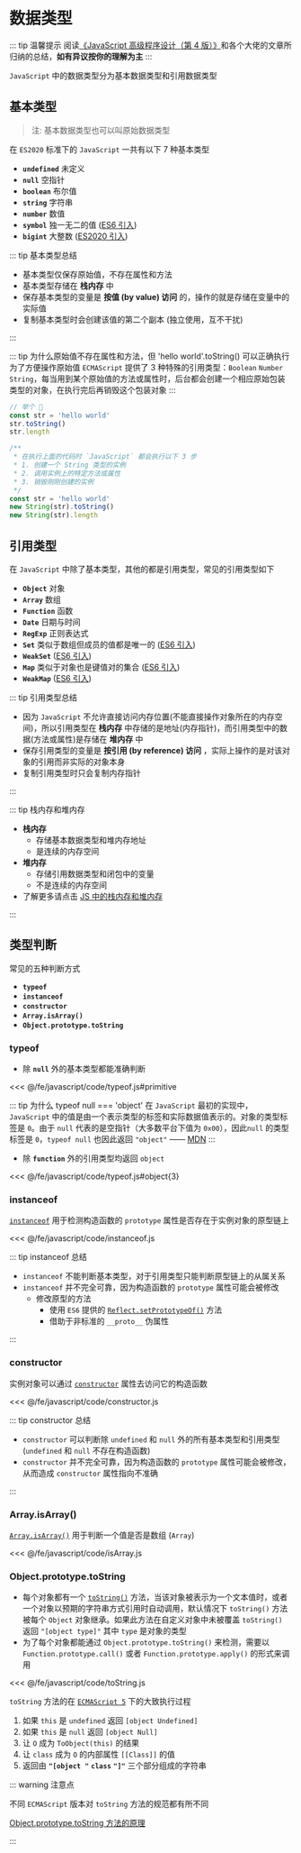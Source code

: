 # 数据类型

::: tip 温馨提示
阅读[《JavaScript 高级程序设计（第 4 版）》](https://www.ituring.com.cn/book/2472)和各个大佬的文章所归纳的总结，**如有异议按你的理解为主**
:::

`JavaScript` 中的数据类型分为基本数据类型和引用数据类型

## 基本类型

> 注: 基本数据类型也可以叫原始数据类型

在 `ES2020` 标准下的 `JavaScript` 一共有以下 7 种基本类型

- **`undefined`** 未定义
- **`null`** 空指针
- **`boolean`** 布尔值
- **`string`** 字符串
- **`number`** 数值
- **`symbol`** 独一无二的值 ([ES6 引入](https://es6.ruanyifeng.com/#docs/symbol))
- **`bigint`** 大整数 ([ES2020 引入](https://es6.ruanyifeng.com/#docs/number#BigInt-%E6%95%B0%E6%8D%AE%E7%B1%BB%E5%9E%8B))

::: tip 基本类型总结

- 基本类型仅保存原始值，不存在属性和方法
- 基本类型存储在 **栈内存** 中
- 保存基本类型的变量是 **按值 (by value) 访问** 的，操作的就是存储在变量中的实际值
- 复制基本类型时会创建该值的第二个副本 (独立使用，互不干扰)

:::

::: tip 为什么原始值不存在属性和方法，但 'hello world'.toString() 可以正确执行
为了方便操作原始值 `ECMAScript` 提供了 3 种特殊的引用类型：`Boolean` `Number` `String`，每当用到某个原始值的方法或属性时，后台都会创建一个相应原始包装类型的对象，在执行完后再销毁这个包装对象
:::

```js
// 举个 🌰
const str = 'hello world'
str.toString()
str.length

/**
 * 在执行上面的代码时 `JavaScript` 都会执行以下 3 步
 * 1. 创建一个 String 类型的实例
 * 2. 调用实例上的特定方法或属性
 * 3. 销毁刚刚创建的实例
 */
const str = 'hello world'
new String(str).toString()
new String(str).length
```

## 引用类型

在 `JavaScript` 中除了基本类型，其他的都是引用类型，常见的引用类型如下

- **`Object`** 对象
- **`Array`** 数组
- **`Function`** 函数
- **`Date`** 日期与时间
- **`RegExp`** 正则表达式
- **`Set`** 类似于数组但成员的值都是唯一的 ([ES6 引入](https://es6.ruanyifeng.com/#docs/set-map#Set))
- **`WeakSet`** ([ES6 引入](https://es6.ruanyifeng.com/#docs/set-map#WeakSet))
- **`Map`** 类似于对象也是键值对的集合 ([ES6 引入](https://es6.ruanyifeng.com/#docs/set-map#Map))
- **`WeakMap`** ([ES6 引入](https://es6.ruanyifeng.com/#docs/set-map#WeakMap))

::: tip 引用类型总结

- 因为 `JavaScript` 不允许直接访问内存位置(不能直接操作对象所在的内存空间)，所以引用类型在 **栈内存** 中存储的是地址(内存指针)，而引用类型中的数据(方法或属性)是存储在 **堆内存** 中
- 保存引用类型的变量是 **按引用 (by reference) 访问** ，实际上操作的是对该对象的引用而非实际的对象本身
- 复制引用类型时只会复制内存指针

:::

::: tip 栈内存和堆内存

- **栈内存**
  - 存储基本数据类型和堆内存地址
  - 是连续的内存空间
- **堆内存**
  - 存储引用数据类型和闭包中的变量
  - 不是连续的内存空间
- 了解更多请点击 [JS 中的栈内存和堆内存](https://github.com/chenqf/frontEndBlog/issues/9)

:::

## 类型判断

常见的五种判断方式

- **`typeof`**
- **`instanceof`**
- **`constructor`**
- **`Array.isArray()`**
- **`Object.prototype.toString`**

### typeof

- 除 **`null`** 外的基本类型都能准确判断

<<< @/fe/javascript/code/typeof.js#primitive

::: tip 为什么 typeof null === 'object'
在 `JavaScript` 最初的实现中，`JavaScript` 中的值是由一个表示类型的标签和实际数据值表示的。对象的类型标签是 `0`。由于 `null` 代表的是空指针（大多数平台下值为 `0x00`），因此`null` 的类型标签是 `0`，`typeof null` 也因此返回 `"object"` —— [MDN](https://developer.mozilla.org/zh-CN/docs/Web/JavaScript/Reference/Operators/typeof#typeof_null)
:::

- 除 **`function`** 外的引用类型均返回 `object`

<<< @/fe/javascript/code/typeof.js#object{3}

### instanceof

[`instanceof`](https://developer.mozilla.org/zh-CN/docs/Web/JavaScript/Reference/Operators/instanceof) 用于检测构造函数的 `prototype` 属性是否存在于实例对象的原型链上

<<< @/fe/javascript/code/instanceof.js

::: tip instanceof 总结

- `instanceof` 不能判断基本类型，对于引用类型只能判断原型链上的从属关系
- `instanceof` 并不完全可靠，因为构造函数的 `prototype` 属性可能会被修改
  - 修改原型的方法
    - 使用 `ES6` 提供的 [`Reflect.setPrototypeOf()`](https://es6.ruanyifeng.com/?search=%E5%9F%BA%E6%9C%AC%E7%B1%BB%E5%9E%8B&x=0&y=0#docs/reflect#Reflect-setPrototypeOfobj-newProto) 方法
    - 借助于非标准的 `__proto__` 伪属性

:::

### constructor

实例对象可以通过 [`constructor`](https://developer.mozilla.org/zh-CN/docs/Web/JavaScript/Reference/Global_Objects/Object/constructor) 属性去访问它的构造函数

<<< @/fe/javascript/code/constructor.js

::: tip constructor 总结

- `constructor` 可以判断除 `undefined` 和 `null` 外的所有基本类型和引用类型(`undefined` 和 `null` 不存在构造函数)
- `constructor` 并不完全可靠，因为构造函数的 `prototype` 属性可能会被修改，从而造成 `constructor` 属性指向不准确

:::

### Array.isArray()

[`Array.isArray()`](https://developer.mozilla.org/zh-CN/docs/Web/JavaScript/Reference/Global_Objects/Array/isArray) 用于判断一个值是否是数组 (`Array`)

<<< @/fe/javascript/code/isArray.js

### Object.prototype.toString

- 每个对象都有一个 [`toString()`](https://developer.mozilla.org/zh-CN/docs/Web/JavaScript/Reference/Global_Objects/Object/toString) 方法，当该对象被表示为一个文本值时，或者一个对象以预期的字符串方式引用时自动调用，默认情况下 `toString()` 方法被每个 `Object` 对象继承。如果此方法在自定义对象中未被覆盖 `toString()` 返回 `"[object type]"` 其中 `type` 是对象的类型
- 为了每个对象都能通过 `Object.prototype.toString()` 来检测，需要以 `Function.prototype.call()` 或者 `Function.prototype.apply()` 的形式来调用

<<< @/fe/javascript/code/toString.js

`toString` 方法的在 [`ECMAScript 5`](https://es5.github.io/#x15.2.4.2) 下的大致执行过程

1. 如果 `this` 是 `undefined` 返回 `[object Undefined]`
2. 如果 `this` 是 `null` 返回 `[object Null]`
3. 让 `O` 成为 `ToObject(this)` 的结果
4. 让 `class` 成为 `O` 的内部属性 `[[Class]]` 的值
5. 返回由 **`"[object "`** **`class`** **`"]"`** 三个部分组成的字符串

::: warning 注意点

不同 `ECMAScript` 版本对 `toString` 方法的规范都有所不同

[Object.prototype.toString 方法的原理](https://juejin.cn/post/6972878737582850062#heading-27)

:::
